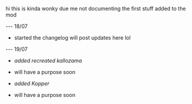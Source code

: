 hi this is kinda wonky due me not documenting the first stuff added to the mod

--- 18/07
- started the changelog
will post updates here lol

--- 19/07
- *added recreated kallozama*
- will have a purpose soon

- *added Kopper*
- will have a purpose soon
